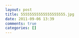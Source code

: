 ```yaml
---
layout: post
title: 55555555555555555555.jpg
date: 2011-09-06 13:39
comments: true
categories: []
---
```


